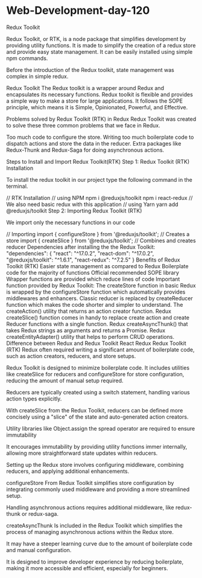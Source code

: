 # Web-Development-day-120
Redux Toolkit


Redux Toolkit, or RTK, is a node package that simplifies development by providing utility functions. It is made to simplify the creation of a redux store and provide easy state management. It can be easily installed using simple npm commands.

Before the introduction of the Redux toolkit, state management was complex in simple redux.

Redux Toolkit
The Redux toolkit is a wrapper around Redux and encapsulates its necessary functions. Redux toolkit is flexible and provides a simple way to make a store for large applications. It follows the SOPE principle, which means it is Simple, Opinionated, Powerful, and Effective.

Problems solved by Redux Toolkit (RTK) in Redux
Redux Toolkit was created to solve these three common problems that we face in Redux.

Too much code to configure the store.
Writing too much boilerplate code to dispatch actions and store the data in the reducer.
Extra packages like Redux-Thunk and Redux-Saga for doing asynchronous actions.

Steps to Install and Import Redux Toolkit(RTK)
Step 1: Redux Toolkit (RTK) Installation

To install the redux toolkit in our project type the following command in the terminal.

// RTK Installation
// using NPM
npm i @reduxjs/toolkit
npm i react-redux        // We also need basic redux with this application
// using Yarn
yarn add @reduxjs/toolkit
Step 2: Importing Redux Toolkit (RTK)

We import only the necessary functions in our code

// Importing 
import { configureStore } from '@reduxjs/toolkit';        // Creates a store
import { createSlice } from '@reduxjs/toolkit';              // Combines and creates reducer
Dependencies after installing the the Redux Toolkit:
"dependencies": {
    "react": "^17.0.2",
    "react-dom": "^17.0.2",
    "@reduxjs/toolkit": "^1.6.1",
    "react-redux": "^7.2.5"
  }
Benefits of Redux Toolkit (RTK)
Easier state management as compared to Redux
Boilerplate code for the majority of functions
Official recommended SOPE library
Wrapper functions are provided which reduce lines of code
Important function provided by Redux Toolkit:
The createStore function in basic Redux is wrapped by the configureStore function which automatically provides middlewares and enhancers.
Classic reducer is replaced by createReducer function which makes the code shorter and simpler to understand.
The createAction() utility that returns an action creator function.
Redux createSlice() function comes in handy to replace create action and create Reducer functions with a single function.
Redux createAsyncThunk() that takes Redux strings as arguments and returns a Promise.
Redux createEntityAdapter() utility that helps to perform CRUD operations.
Difference between Redux and Redux Toolkit
React Redux
Redux Toolkit (RTK)
Redux often required writing a significant amount of boilerplate code, such as action creators, reducers, and store setups.

Redux Toolkit is designed to minimize boilerplate code. It includes utilities like createSlice for reducers and configureStore for store configuration, reducing the amount of manual setup required.

Reducers are typically created using a switch statement, handling various action types explicitly.

With createSlice from the Redux Toolkit, reducers can be defined more concisely using a "slice" of the state and auto-generated action creators.

Utility libraries like Object.assign the spread operator are required to ensure immutability

It encourages immutability by providing utility functions immer internally, allowing more straightforward state updates within reducers.

Setting up the Redux store involves configuring middleware, combining reducers, and applying additional enhancements.

configureStore From Redux Toolkit simplifies store configuration by integrating commonly used middleware and providing a more streamlined setup.

Handling asynchronous actions requires additional middleware, like redux-thunk or redux-saga.

createAsyncThunk Is included in the Redux Toolkit which simplifies the process of managing asynchronous actions within the Redux store.

It may have a steeper learning curve due to the amount of boilerplate code and manual configuration.

It is designed to improve developer experience by reducing boilerplate, making it more accessible and efficient, especially for beginners.
